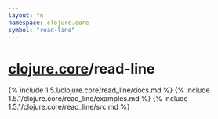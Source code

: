 ```yaml
---
layout: fn
namespace: clojure.core
symbol: "read-line"
---
```


# [clojure.core](../)/read-line

{% include 1.5.1/clojure.core/read_line/docs.md %}
{% include 1.5.1/clojure.core/read_line/examples.md %}
{% include 1.5.1/clojure.core/read_line/src.md %}

